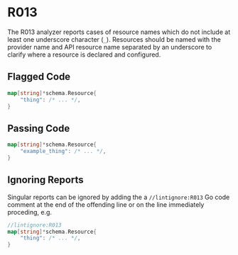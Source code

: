 # R013

The R013 analyzer reports cases of resource names which do not include at least one underscore character (`_`). Resources should be named with the provider name and API resource name separated by an underscore to clarify where a resource is declared and configured.

## Flagged Code

```go
map[string]*schema.Resource{
    "thing": /* ... */,
}
```

## Passing Code

```go
map[string]*schema.Resource{
    "example_thing": /* ... */,
}
```

## Ignoring Reports

Singular reports can be ignored by adding the a `//lintignore:R013` Go code comment at the end of the offending line or on the line immediately proceding, e.g.

```go
//lintignore:R013
map[string]*schema.Resource{
    "thing": /* ... */,
}
```

